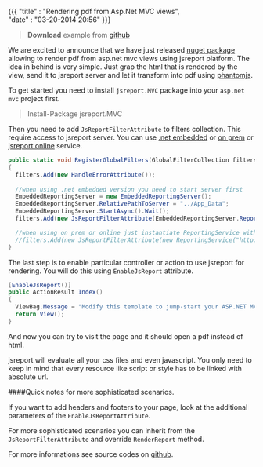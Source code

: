 ﻿{{{
    "title"    : "Rendering pdf from Asp.Net MVC views",  
    "date"     : "03-20-2014 20:56"
}}}

>  **Download** example from [github](https://github.com/jsreport/net/tree/master/examples/Mvc)

We are excited to announce that we have just released [nuget package](https://www.nuget.org/packages/jsreport.MVC) allowing to render pdf from asp.net mvc views using jsreport platform. The idea in behind is very simple. Just grap the html that is rendered by the view, send it to jsreport server and let it transform into pdf using [phantomjs](http://phantomjs.org).


To get started you need to install `jsreport.MVC` package into your `asp.net mvc` project first.

> Install-Package jsreport.MVC

Then you need to add `JsReportFilterAttribute` to filters collection. This require access to jsreport server. You can use [.net embedded](https://jsreport.net/learn/net-embedded) or [on prem](https://jsreport.net/on-prem) or [jsreport online](https://jsreport.net/online) service. 
```csharp
public static void RegisterGlobalFilters(GlobalFilterCollection filters)
{
  filters.Add(new HandleErrorAttribute());
  
  //when using .net embedded version you need to start server first
  EmbeddedReportingServer = new EmbeddedReportingServer();
  EmbeddedReportingServer.RelativePathToServer = "../App_Data";
  EmbeddedReportingServer.StartAsync().Wait();
  filters.Add(new JsReportFilterAttribute(EmbeddedReportingServer.ReportingService));

  //when using on prem or online just instantiate ReportingService with correct url
  //filters.Add(new JsReportFilterAttribute(new ReportingService("http://localhost:2000");
}
```
The last step is to enable particular controller or action to use jsreport for rendering. You will do this using `EnableJsReport` attribute.

```csharp
[EnableJsReport()]
public ActionResult Index()
{
  ViewBag.Message = "Modify this template to jump-start your ASP.NET MVC application.";
  return View();
}
```

And now you can try to visit the page and it should open a pdf instead of html.

jsreport will evaluate all your css files and even javascript. You only need to keep in mind that every resource like script or style has to be linked with absolute url.

####Quick notes for more sophisticated scenarios.

If you want to add headers and footers to your page, look at the additional parameters of the `EnableJsReportAttribute`.

For more sophisticated scenarios you can inherit from the `JsReportFilterAttribute` and override `RenderReport` method.

For more informations see source codes on [github](https://github.com/jsreport/net/tree/master/examples/Mvc).

